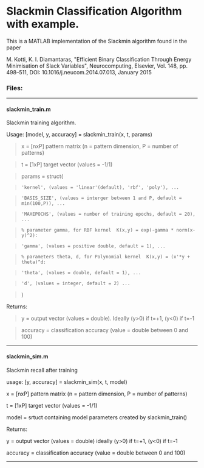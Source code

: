 # Slackmin Classification Algorithm with example.

This is a MATLAB implementation of the Slackmin algorithm found in the paper

M. Kotti, K. I. Diamantaras, "Efficient Binary Classification Through Energy Minimisation of Slack Variables",
Neurocomputing, Elsevier, Vol. 148, pp. 498–511, DOI: 10.1016/j.neucom.2014.07.013, January 2015

### Files:

----------

#### slackmin_train.m
Slackmin training algorithm.

Usage: [model, y, accuracy] = slackmin_train(x, t, params)

>   x = [nxP] pattern matrix
      (n = pattern dimension, P = number of patterns)

>   t = [1xP] target vector (values = -1/1)
   
>   params = struct(

>     'kernel', (values = 'linear'(default), 'rbf', 'poly'), ...

>     'BASIS_SIZE', (values = interger between 1 and P, default = min(100,P)), ...

>     'MAXEPOCHS', (values = number of training epochs, default = 20), ...

>     % parameter gamma, for RBF kernel  K(x,y) = exp(-gamma * norm(x-y)^2):

>     'gamma', (values = positive double, default = 1), ...

>     % parameters theta, d, for Polynomial kernel  K(x,y) = (x'*y + theta)^d:

>     'theta', (values = double, default = 1), ...

>     'd', (values = integer, default = 2) ...

>   )

Returns:

>   y = output vector (values = double).
Ideally (y>0) if t=+1,  (y<0) if t=-1
      
>   accuracy = classification accuracy (value = double between 0 and 100)

-----------

#### slackmin_sim.m
Slackmin recall after training

usage: [y, accuracy] = slackmin_sim(x, t, model)

   x = [nxP] pattern matrix
     (n = pattern dimension, P = number of patterns)

   t = [1xP] target vector (values = -1/1)

   model = srtuct containing model parameters created by slackmin_train()



Returns:

   y = output vector (values = double)
     ideally (y>0) if t=+1,  (y<0) if t=-1

   accuracy = classification accuracy (value = double between 0 and 100)

----------
